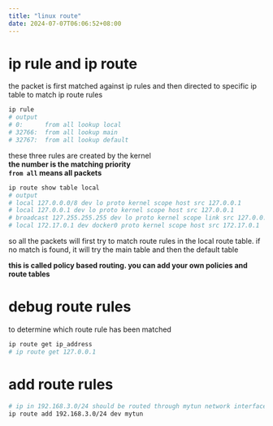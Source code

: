 ```yaml
---
title: "linux route"
date: 2024-07-07T06:06:52+08:00
---
```


# ip rule and ip route

the packet is first matched against ip rules and then directed to specific ip table to match ip route rules

```sh
ip rule
# output
# 0:      from all lookup local
# 32766:  from all lookup main
# 32767:  from all lookup default
```

these three rules are created by the kernel \
**the number is the matching priority** \
**`from all` means all packets**

```sh
ip route show table local
# output
# local 127.0.0.0/8 dev lo proto kernel scope host src 127.0.0.1
# local 127.0.0.1 dev lo proto kernel scope host src 127.0.0.1
# broadcast 127.255.255.255 dev lo proto kernel scope link src 127.0.0.1
# local 172.17.0.1 dev docker0 proto kernel scope host src 172.17.0.1
```

so all the packets will first try to match route rules in the local route table. if no match is found, it will try the main table and then the default table

**this is called policy based routing. you can add your own policies and route tables**

# debug route rules

to determine which route rule has been matched

```bash
ip route get ip_address
# ip route get 127.0.0.1
```

# add route rules

```bash
# ip in 192.168.3.0/24 should be routed through mytun network interface
ip route add 192.168.3.0/24 dev mytun 
```
